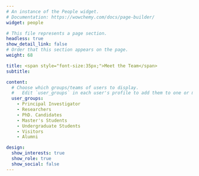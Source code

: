 ```yaml
---
# An instance of the People widget.
# Documentation: https://wowchemy.com/docs/page-builder/
widget: people

# This file represents a page section.
headless: true
show_detail_link: false
# Order that this section appears on the page.
weight: 68

title: <span style="font-size:35px;">Meet the Team</span>
subtitle:

content:
  # Choose which groups/teams of users to display.
  #   Edit `user_groups` in each user's profile to add them to one or more of these groups.
  user_groups:
    - Principal Investigator
    - Researchers
    - PhD. Candidates
    - Master's Students
    - Undergraduate Students
    - Visitors
    - Alumni

design:
  show_interests: true
  show_role: true
  show_social: false
---
```

